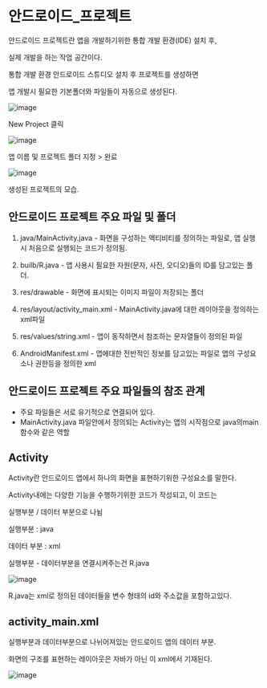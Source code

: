 # 안드로이드_프로젝트

안드로이드 프로젝트란 앱을 개발하기위한 통합 개발 환경(IDE) 설치 후,

실제 개발을 하는 작업 공간이다. 


통합 개발 환경 안드로이드 스튜디오 설치 후 프로젝트를 생성하면

앱 개발시 필요한 기본폴더와 파일들이 자동으로 생성된다.

![image](https://user-images.githubusercontent.com/85108615/236598464-14c2fce6-87de-426f-858c-ac7854652b79.png)

New Project 클릭

![image](https://user-images.githubusercontent.com/85108615/236598531-a9d79bdc-21b9-499a-8ae5-8ce681f8cfda.png)

앱 이름 및 프로젝트 폴더 지정 > 완료

![image](https://user-images.githubusercontent.com/85108615/236598812-6834e2ec-36e5-4516-8c87-e26b6e98b324.png)

생성된 프로젝트의 모습.


## 안드로이드 프로젝트 주요 파일 및 폴더

1. java/MainActivity.java - 화면을 구성하는 액티비티를 정의하는 파일로, 앱 실행시 처음으로 실행되는 코드가 정의됨.

2. builb/R.java - 앱 사용시 필요한 자원(문자, 사진, 오디오)들의 ID를 담고있는 폴더.

3. res/drawable - 화면에 표시되는 이미지 파일이 저장되는 폴더

4. res/layout/activity_main.xml  - MainActivity.java에 대한 레이아웃을 정의하는 xml파일

5. res/values/string.xml - 앱이 동작하면서 참조하는 문자열들이 정의된 파일

6. AndroidManifest.xml - 앱에대한 전반적인 정보를 담고있는 파일로 앱의 구성요소나 권한등을 정의한 xml


## 안드로이드 프로젝트 주요 파일들의 참조 관계

- 주요 파일들은 서로 유기적으로 연결되어 있다.
- MainActivity.java 파일안에서 정의되는 Activity는 앱의 시작점으로 java의main함수와 같은 역할


## Activity

Activity란 안드로이드 앱에서 하나의 화면을 표현하기위한 구성요소를 말한다.

Activity내에는 다양한 기능을 수행하기위한 코드가 작성되고, 이 코드는

실행부분 / 데이터 부분으로 나뉨

실행부분 : java

데이터 부분 : xml

실행부분 - 데이터부분을 연결시켜주는건 R.java

![image](https://user-images.githubusercontent.com/85108615/236599283-36547e2c-036d-4a04-8239-88ddfb6a8045.png)


R.java는 xml로 정의된 데이터들을 변수 형태의 id와 주소값을 포함하고있다.


## activity_main.xml 

실행부분과 데이터부분으로 나뉘어져있는 안드로이드 앱의 데이터 부분.

화면의 구조를 표현하는 레이아웃은 자바가 아닌 이 xml에서 기재된다.


![image](https://user-images.githubusercontent.com/85108615/236599956-aa39c9d2-67c8-4d6a-a102-b7afdc9729c6.png)

